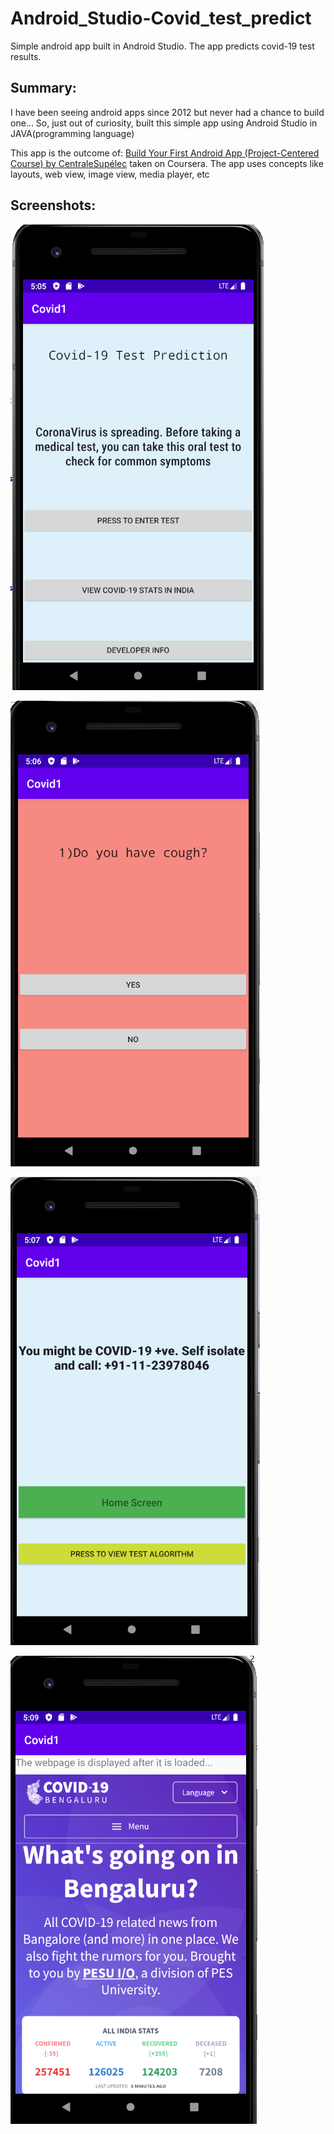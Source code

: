 # Android_Studio-Covid_test_predict
Simple android app built in Android Studio. The app predicts covid-19 test results.

## **Summary:**

I have been seeing android apps since 2012 but never had a chance to build one... So, just out of curiosity, built this simple app using Android Studio in JAVA(programming language)

This app is the outcome of: [Build Your First Android App (Project-Centered Course) by CentraleSupélec](https://www.coursera.org/learn/android-app) taken on Coursera.
The app uses concepts like layouts, web view, image view, media player, etc
## **Screenshots:**
![alt text](https://github.com/hemanth-nag/Android_Studio-Covid_test_predict/blob/master/screenshots/11.png)

![alt text](https://github.com/hemanth-nag/Android_Studio-Covid_test_predict/blob/master/screenshots/22.png)

![alt text](https://github.com/hemanth-nag/Android_Studio-Covid_test_predict/blob/master/screenshots/33.png)

![alt text](https://github.com/hemanth-nag/Android_Studio-Covid_test_predict/blob/master/screenshots/44.png)

